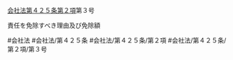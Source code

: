 [会社法第４２５条第２項](会社法＿＿＿＿第４２５条第２項)第３号

責任を免除すべき理由及び免除額


#会社法
#会社法/第４２５条
#会社法/第４２５条/第２項
#会社法/第４２５条/第２項/第３号
